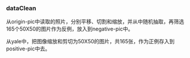 ### dataClean

从origin-pic中读取的照片，分别平移、切割和缩放，并从中随机抽取，再筛选165个50X50的图片作为反例，放入到negative-pic中。

从yale中，把图像缩放和剪切为50X50的图片，共165张，作为正例存入到positive-pic中去。
